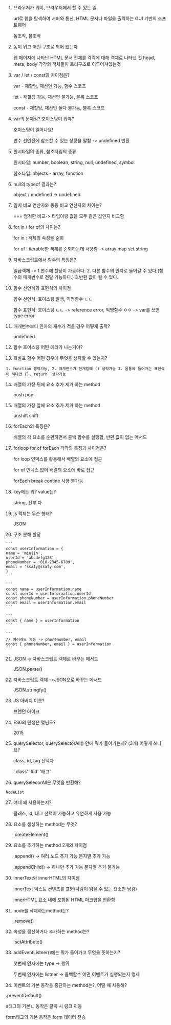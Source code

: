 1. 브라우저가 뭐야, 브라우저에서 할 수 있는 일

   url로 웹을 탐색하여 서버와 통신, HTML 문서나 파일을 출력하는 GUI 기반의 소프트웨어

   돔조작, 봄조작

2. 돔이 뭐고 어떤 구조로 되어 있는지

   웹 페이지에 나타난 HTML 문서 전체를 각각에 대해 객체로 나타낸 것 head, meta, body 각각의 객체들이 트리구조로 이루어져있는것

3. var / let / const의 차이점은?

   var - 재할당, 재선언 가능, 함수 스코프

   let - 재할당 가능, 재선언 불가능, 블록 스코프

   const - 재할당, 재선언 둘다 불가능, 블록 스코프

4. var의 문제점? 호이스팅이 뭐야? 

   호이스팅이 일어나요!

   변수 선언전에 참조할 수 있는 상황을 말함 -> undefined 반환

5. 원시타입의 종류, 참조타입의 종류

   원시타입: number, boolean, string, null, undefined, symbol

   참조타입: objects - array, function

6. null의 typeof 결과는?

   object / undefined -> undefined

7. 일치 비교 연산자와 동등 비교 연산자의 차이는?

   === 엄격한 비교-> 타입이랑 값을 모두 같은 값인지 비교함

8. for in / for of의 차이는?

   for in : 객체의 속성을 순회 

   for of : iterable한 객체를 순회하는데 사용함 -> array map set string

9. 자바스크립트에서 함수의 특징은?

   일급객체 -> 1.변수에 할당이 가능하다. 2. 다른 함수의 인자로 들어갈 수 있다.(함수의 매개변수로 전달 가능하다.)  3.반환 값이 될 수 있다.

10. 함수 선언식과 표현식의 차이점

    함수 선언식: 호이스팅 발생, 익명함수 ㄴㄴ 

    함수 표현식: 호이스팅 ㄴㄴ -> reference error, 익명함수 ㅇㅇ -> var를 쓰면 type error

11. 매개변수보다 인자의 개수가 적을 경우 어떻게 출력?

    undefined

12. 함수 호이스팅 어떤 에러가 나는거야?

    

13.  화살표 함수 어떤 경우에 무엇을 생략할 수 있는지?

    1. function 생략가능, 2. 매개변수가 한개일때 () 생략가능 3. 몸통에 들어가는 표현식이 하나면 {}, return  생략가능

14. 배열의 가장 뒤에 요소 추가 제거 하는  method

    push pop

15. 배열의 가장 앞에  요소 추가 제거 하는  method

    unshift shift

16. forEach의 특징은?

    배열의 각 요소를 순환하면서 콜백 함수를 실행함, 반환 값이 없는 메서드

17. forloop for of forEach 각각의 특징과 차이점은?

    for loop 인덱스를 활용해서 배열의 요소에 접근

    for of 인덱스 없이 배열의 요소에 바로 접근

    forEach break contine 사용 불가능

18. key에는 뭐? value는?

    string, 전부 다

19. js 객체는 무슨 형태?

    JSON

20.  구조 분해 할당

    ```
    const userInformation = {
    name = 'minjin',
    userId = 'abcdefg123',
    phoneNumber = '010-2345-6789',
    email = 'ssafy@ssafy.com',
    }
    ```

    ```
    const name = userInformation.name
    const userId = userInformation.userId
    const phoneNumber = userInformation.phoneNumber
    const email = userInformation.email
    ```

    ```
    const { name } = userInformation
    ```

    ```
    // 여러개도 가능 -> phonenumber, email
    const { phoneNumber, email } = userInformation
    ```

21. JSON -> 자바스크립트 객체로 바꾸는 메서드

    JSON.parse()

22. 자바스크립트 객체 ->JSON으로 바꾸는 메서드

    JSON.stringfy()

23. JS 아버지 이름?

    브랜던 아이크

24. ES6의 탄생은 몇년도?

    2015

25. querySelector, querySelectorAll() 안에 뭐가 들어가는지? (3개)  어떻게 쓰나요?

    class, id, tag 선택자

    '.class'  '#id' '태그'

26.  querySelecorAll은 무엇을 반환해?

    NodeList

27. 얘네 왜 사용하는지?

    클래스, id, 태그 선택이 가능하고 유연하게 사용 가능

28. 요소를 생성하는 method는 무엇?

    .createElement()

29. 요소를 추가하는 method 2개와 차이점

    .append() -> 여러 노드 추가 가능 문자열 추가 가능

    .appendChild() -> 하나만 추가 가능 문자열 추가 불가능

30. innerText와 innerHTML의 차이점

    innerText 텍스트 컨텐츠를 표현(사람이 읽을 수 있는 요소만 남김)

    innerHTML 요소 내에 포함된 HTML 마크업을 반환함

31. node를 삭제하는method는?

    .remove()

32. 속성을 갱신하거나 추가하는 method는?

    .setAttribute()

33. addEventListner()에는 뭐가 들어가고 무엇을 뜻하는지?

    첫번째 인자에는 type -> 행위 

    두번째 인자에는 listner -> 콜백함수 어떤 이벤트가 실행되는지 명세

34. 이벤트의 기본 동작을 중단하는 method는?, 어떨 때 사용해?

.preventDefault()

a태그의 기본ㄴ 동작은 클릭 시 링크 이동

form태그의 기본 동작은 form 데이터 전송